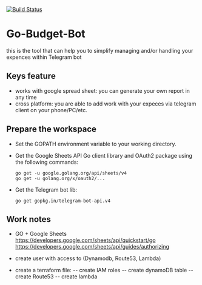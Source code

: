[![Build Status](https://travis-ci.org/mimin0/go-budget-bot.svg?branch=master)](https://travis-ci.org/mimin0/go-budget-bot)

# Go-Budget-Bot
this is the tool that can help you to simplify managing and/or handling your expences within Telegram bot

## Keys feature
- works with google spread sheet: you can generate your own report in any time
- cross platform: you are able to add work with your expeces via telegram client on your phone/PC/etc.


## Prepare the workspace
 - Set the GOPATH environment variable to your working directory.
 - Get the Google Sheets API Go client library and OAuth2 package using the following commands:

    ```go get -u google.golang.org/api/sheets/v4```</br>
    ```go get -u golang.org/x/oauth2/...```

 - Get the Telegram bot lib:

    ```go get gopkg.in/telegram-bot-api.v4```

## Work notes
- GO + Google Sheets https://developers.google.com/sheets/api/quickstart/go https://developers.google.com/sheets/api/guides/authorizing


- create user with access to (Dynamodb, Route53, Lambda)
- create a terraform file:
-- create IAM roles
-- create dynamoDB table
-- create Route53
-- create lambda
